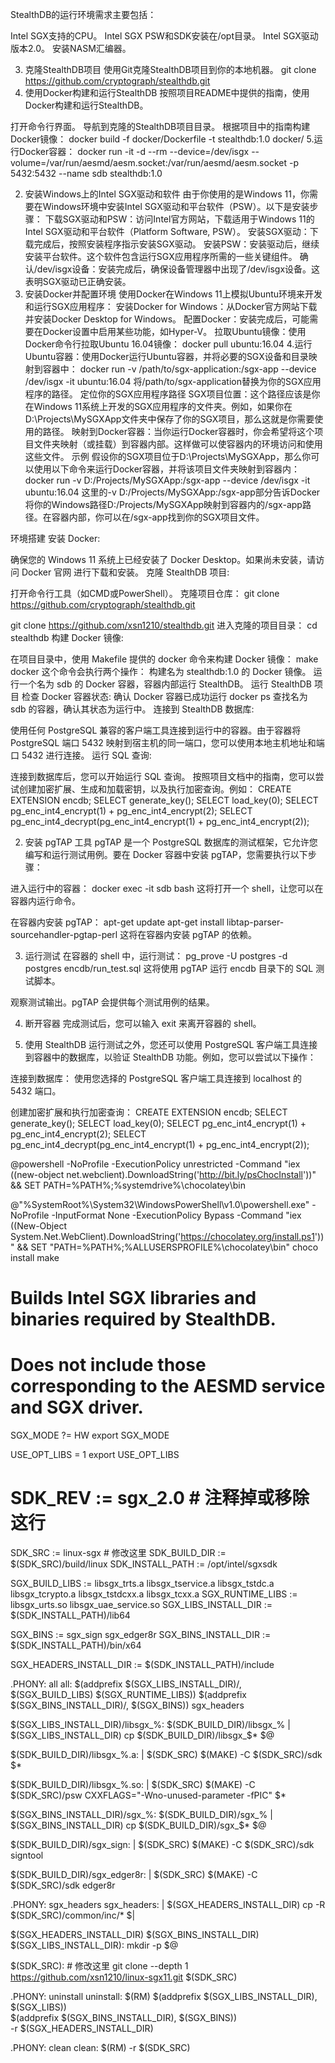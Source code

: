 StealthDB的运行环境需求主要包括：

Intel SGX支持的CPU。
Intel SGX PSW和SDK安装在/opt目录。
Intel SGX驱动版本2.0。
安装NASM汇编器。


3. 克隆StealthDB项目
使用Git克隆StealthDB项目到你的本地机器。
git clone https://github.com/cryptograph/stealthdb.git
4. 使用Docker构建和运行StealthDB
按照项目README中提供的指南，使用Docker构建和运行StealthDB。

打开命令行界面。
导航到克隆的StealthDB项目目录。
根据项目中的指南构建Docker镜像：
docker build -f docker/Dockerfile -t stealthdb:1.0 docker/
5.运行Docker容器：
docker run -it -d --rm --device=/dev/isgx --volume=/var/run/aesmd/aesm.socket:/var/run/aesmd/aesm.socket -p 5432:5432 --name sdb stealthdb:1.0


2. 安装Windows上的Intel SGX驱动和软件
由于你使用的是Windows 11，你需要在Windows环境中安装Intel SGX驱动和平台软件（PSW）。以下是安装步骤：
下载SGX驱动和PSW：访问Intel官方网站，下载适用于Windows 11的Intel SGX驱动和平台软件（Platform Software, PSW）。
安装SGX驱动：下载完成后，按照安装程序指示安装SGX驱动。
安装PSW：安装驱动后，继续安装平台软件。这个软件包含运行SGX应用程序所需的一些关键组件。
确认/dev/isgx设备：安装完成后，确保设备管理器中出现了/dev/isgx设备。这表明SGX驱动已正确安装。
3. 安装Docker并配置环境
使用Docker在Windows 11上模拟Ubuntu环境来开发和运行SGX应用程序：
安装Docker for Windows：从Docker官方网站下载并安装Docker Desktop for Windows。
配置Docker：安装完成后，可能需要在Docker设置中启用某些功能，如Hyper-V。
拉取Ubuntu镜像：使用Docker命令行拉取Ubuntu 16.04镜像：
docker pull ubuntu:16.04
4.运行Ubuntu容器：使用Docker运行Ubuntu容器，并将必要的SGX设备和目录映射到容器中：
docker run -v /path/to/sgx-application:/sgx-app --device /dev/isgx -it ubuntu:16.04
将/path/to/sgx-application替换为你的SGX应用程序的路径。
定位你的SGX应用程序路径
SGX项目位置：这个路径应该是你在Windows 11系统上开发的SGX应用程序的文件夹。例如，如果你在D:\Projects\MySGXApp文件夹中保存了你的SGX项目，那么这就是你需要使用的路径。
映射到Docker容器：当你运行Docker容器时，你会希望将这个项目文件夹映射（或挂载）到容器内部。这样做可以使容器内的环境访问和使用这些文件。
示例
假设你的SGX项目位于D:\Projects\MySGXApp，那么你可以使用以下命令来运行Docker容器，并将该项目文件夹映射到容器内：
docker run -v D:/Projects/MySGXApp:/sgx-app --device /dev/isgx -it ubuntu:16.04
这里的-v D:/Projects/MySGXApp:/sgx-app部分告诉Docker将你的Windows路径D:/Projects/MySGXApp映射到容器内的/sgx-app路径。在容器内部，你可以在/sgx-app找到你的SGX项目文件。


环境搭建
安装 Docker:

确保您的 Windows 11 系统上已经安装了 Docker Desktop。如果尚未安装，请访问 Docker 官网 进行下载和安装。
克隆 StealthDB 项目:

打开命令行工具（如CMD或PowerShell）。
克隆项目仓库：
git clone https://github.com/cryptograph/stealthdb.git

git clone https://github.com/xsn1210/stealthdb.git
进入克隆的项目目录：
cd stealthdb
构建 Docker 镜像:

在项目目录中，使用 Makefile 提供的 docker 命令来构建 Docker 镜像：
make docker
这个命令会执行两个操作：
构建名为 stealthdb:1.0 的 Docker 镜像。
运行一个名为 sdb 的 Docker 容器，容器内部运行 StealthDB。
运行 StealthDB 项目
检查 Docker 容器状态:
确认 Docker 容器已成功运行
docker ps
查找名为 sdb 的容器，确认其状态为运行中。
连接到 StealthDB 数据库:

使用任何 PostgreSQL 兼容的客户端工具连接到运行中的容器。由于容器将 PostgreSQL 端口 5432 映射到宿主机的同一端口，您可以使用本地主机地址和端口 5432 进行连接。
运行 SQL 查询:

连接到数据库后，您可以开始运行 SQL 查询。
按照项目文档中的指南，您可以尝试创建加密扩展、生成和加载密钥，以及执行加密查询。例如：
CREATE EXTENSION encdb;
SELECT generate_key();
SELECT load_key(0);
SELECT pg_enc_int4_encrypt(1) + pg_enc_int4_encrypt(2);
SELECT pg_enc_int4_decrypt(pg_enc_int4_encrypt(1) + pg_enc_int4_encrypt(2));

2. 安装 pgTAP 工具
pgTAP 是一个 PostgreSQL 数据库的测试框架，它允许您编写和运行测试用例。要在 Docker 容器中安装 pgTAP，您需要执行以下步骤：

进入运行中的容器：
docker exec -it sdb bash
这将打开一个 shell，让您可以在容器内运行命令。

在容器内安装 pgTAP：
apt-get update
apt-get install libtap-parser-sourcehandler-pgtap-perl
这将在容器内安装 pgTAP 的依赖。

3. 运行测试
在容器的 shell 中，运行测试：
pg_prove -U postgres -d postgres encdb/run_test.sql
这将使用 pgTAP 运行 encdb 目录下的 SQL 测试脚本。

观察测试输出。pgTAP 会提供每个测试用例的结果。

4. 断开容器
完成测试后，您可以输入 exit 来离开容器的 shell。

5. 使用 StealthDB
运行测试之外，您还可以使用 PostgreSQL 客户端工具连接到容器中的数据库，以验证 StealthDB 功能。例如，您可以尝试以下操作：

连接到数据库：
使用您选择的 PostgreSQL 客户端工具连接到 localhost 的 5432 端口。

创建加密扩展和执行加密查询：
CREATE EXTENSION encdb;
SELECT generate_key();
SELECT load_key(0);
SELECT pg_enc_int4_encrypt(1) + pg_enc_int4_encrypt(2);
SELECT pg_enc_int4_decrypt(pg_enc_int4_encrypt(1) + pg_enc_int4_encrypt(2));



@powershell -NoProfile -ExecutionPolicy unrestricted -Command "iex ((new-object net.webclient).DownloadString('http://bit.ly/psChocInstall'))" && SET PATH=%PATH%;%systemdrive%\chocolatey\bin


@"%SystemRoot%\System32\WindowsPowerShell\v1.0\powershell.exe" -NoProfile -InputFormat None -ExecutionPolicy Bypass -Command "iex ((New-Object System.Net.WebClient).DownloadString('https://chocolatey.org/install.ps1'))" && SET "PATH=%PATH%;%ALLUSERSPROFILE%\chocolatey\bin"
choco install make



































# Builds Intel SGX libraries and binaries required by StealthDB.
# Does not include those corresponding to the AESMD service and SGX driver.

SGX_MODE ?= HW
export SGX_MODE

USE_OPT_LIBS = 1
export USE_OPT_LIBS

# SDK_REV := sgx_2.0  # 注释掉或移除这行
SDK_SRC := linux-sgx  # 修改这里
SDK_BUILD_DIR := $(SDK_SRC)/build/linux
SDK_INSTALL_PATH := /opt/intel/sgxsdk

SGX_BUILD_LIBS := libsgx_trts.a libsgx_tservice.a libsgx_tstdc.a libsgx_tcrypto.a libsgx_tstdcxx.a libsgx_tcxx.a
SGX_RUNTIME_LIBS := libsgx_urts.so libsgx_uae_service.so
SGX_LIBS_INSTALL_DIR := $(SDK_INSTALL_PATH)/lib64

SGX_BINS := sgx_sign sgx_edger8r
SGX_BINS_INSTALL_DIR := $(SDK_INSTALL_PATH)/bin/x64

SGX_HEADERS_INSTALL_DIR := $(SDK_INSTALL_PATH)/include

.PHONY: all
all: $(addprefix $(SGX_LIBS_INSTALL_DIR)/, $(SGX_BUILD_LIBS) $(SGX_RUNTIME_LIBS)) $(addprefix $(SGX_BINS_INSTALL_DIR)/, $(SGX_BINS)) sgx_headers

$(SGX_LIBS_INSTALL_DIR)/libsgx_%: $(SDK_BUILD_DIR)/libsgx_% | $(SGX_LIBS_INSTALL_DIR)
	cp $(SDK_BUILD_DIR)/libsgx_$* $@

$(SDK_BUILD_DIR)/libsgx_%.a: | $(SDK_SRC)
	$(MAKE) -C $(SDK_SRC)/sdk $*

$(SDK_BUILD_DIR)/libsgx_%.so: | $(SDK_SRC)
	$(MAKE) -C $(SDK_SRC)/psw CXXFLAGS="-Wno-unused-parameter -fPIC" $*

$(SGX_BINS_INSTALL_DIR)/sgx_%: $(SDK_BUILD_DIR)/sgx_% | $(SGX_BINS_INSTALL_DIR)
	cp $(SDK_BUILD_DIR)/sgx_$* $@

$(SDK_BUILD_DIR)/sgx_sign: | $(SDK_SRC)
	$(MAKE) -C $(SDK_SRC)/sdk signtool

$(SDK_BUILD_DIR)/sgx_edger8r: | $(SDK_SRC)
	$(MAKE) -C $(SDK_SRC)/sdk edger8r

.PHONY: sgx_headers
sgx_headers: | $(SGX_HEADERS_INSTALL_DIR)
	cp -R $(SDK_SRC)/common/inc/* $|

$(SGX_HEADERS_INSTALL_DIR) $(SGX_BINS_INSTALL_DIR) $(SGX_LIBS_INSTALL_DIR):
	mkdir -p $@

$(SDK_SRC):  # 修改这里
	git clone --depth 1 https://github.com/xsn1210/linux-sgx11.git $(SDK_SRC)

.PHONY: uninstall
uninstall:
	$(RM) $(addprefix $(SGX_LIBS_INSTALL_DIR), $(SGX_LIBS))\
		  $(addprefix $(SGX_BINS_INSTALL_DIR), $(SGX_BINS))\
		  -r $(SGX_HEADERS_INSTALL_DIR)

.PHONY: clean
clean:
	$(RM) -r $(SDK_SRC)

